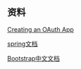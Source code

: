 ## 资料

[Creating an OAuth App](https://docs.github.com/en/developers/apps/building-oauth-apps/creating-an-oauth-app)

[spring文档](https://spring.io/guides)

[Bootstrap中文文档](https://v3.bootcss.com/)